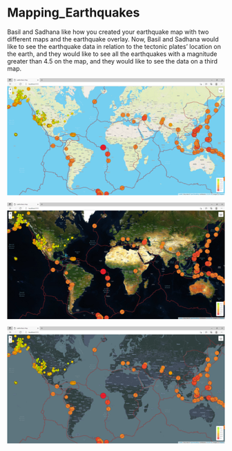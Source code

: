 # Mapping_Earthquakes

Basil and Sadhana like how you created your earthquake map with two different maps and the earthquake overlay. Now, Basil and Sadhana would like to see the earthquake data in relation to the tectonic plates’ location on the earth, and they would like to see all the earthquakes with a magnitude greater than 4.5 on the map, and they would like to see the data on a third map.

!["Photo_Gallery/Earthquake_Map.png"](Photo_Gallery/Earthquake_Map.png)

!["Photo_Gallery/Earthquake_Map_Satellite.png"](Photo_Gallery/Earthquake_Map_Satellite.png)

!["Photo_Gallery/Earthquake_Map_Night.png"](Photo_Gallery/Earthquake_Map_Night.png)
